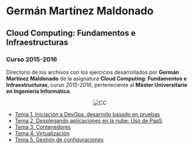 # Germán Martínez Maldonado

## Cloud Computing: Fundamentos e Infraestructuras

### Curso 2015-2016

Directorio de los archivos con los ejercicios desarrollados por **Germán Martínez Maldonado** de la asignatura **Cloud Computing: Fundamentos e Infraestructuras**, curso *2015-2016*, perteneciente al **Máster Universitario en Ingeniería Informática**.

<p align="center">
<img src="https://dl.dropboxusercontent.com/s/m8fs28m65m61x3g/by-sa.png" title="CC">
</p>

* [Tema 1. Iniciación a DevOps: desarrollo basado en pruebas](tema_01/README.md)
* [Tema 2. Desplegando aplicaciones en la nube: Uso de PaaS](tema_02/README.md)
* [Tema 3. Contenedores](tema_03/README.md)
* [Tema 4. Virtualización](tema_04/README.md)
* [Tema 5. Gestión de configuraciones](tema_05/README.md)
